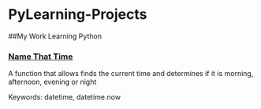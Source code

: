 # PyLearning-Projects
##My Work Learning Python

### [Name That Time](https://github.com/Triggersfun/PyLearning-Projects/edit/master/NameThatTime.py)
A function that allows finds the current time and determines if it is morning, afternoon, evening or night

Keywords: 
datetime, datetime.now


